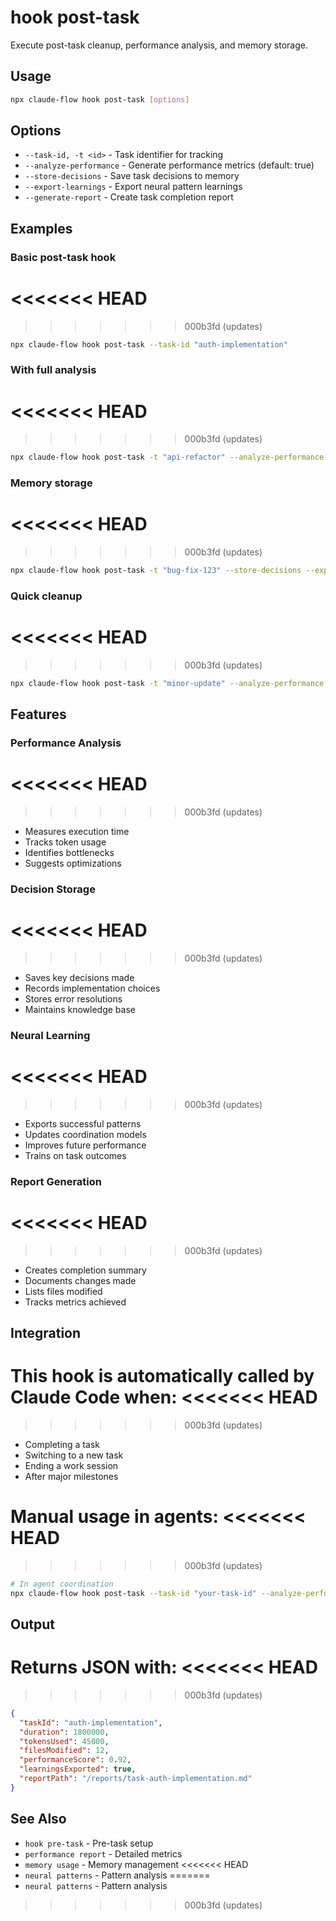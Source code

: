 # hook post-task

Execute post-task cleanup, performance analysis, and memory storage.

## Usage

```bash
npx claude-flow hook post-task [options]
```

## Options

- `--task-id, -t <id>` - Task identifier for tracking
- `--analyze-performance` - Generate performance metrics (default: true)
- `--store-decisions` - Save task decisions to memory
- `--export-learnings` - Export neural pattern learnings
- `--generate-report` - Create task completion report

## Examples

### Basic post-task hook
<<<<<<< HEAD
=======

>>>>>>> 000b3fd (updates)
```bash
npx claude-flow hook post-task --task-id "auth-implementation"
```

### With full analysis
<<<<<<< HEAD
=======

>>>>>>> 000b3fd (updates)
```bash
npx claude-flow hook post-task -t "api-refactor" --analyze-performance --generate-report
```

### Memory storage
<<<<<<< HEAD
=======

>>>>>>> 000b3fd (updates)
```bash
npx claude-flow hook post-task -t "bug-fix-123" --store-decisions --export-learnings
```

### Quick cleanup
<<<<<<< HEAD
=======

>>>>>>> 000b3fd (updates)
```bash
npx claude-flow hook post-task -t "minor-update" --analyze-performance false
```

## Features

### Performance Analysis
<<<<<<< HEAD
=======

>>>>>>> 000b3fd (updates)
- Measures execution time
- Tracks token usage
- Identifies bottlenecks
- Suggests optimizations

### Decision Storage
<<<<<<< HEAD
=======

>>>>>>> 000b3fd (updates)
- Saves key decisions made
- Records implementation choices
- Stores error resolutions
- Maintains knowledge base

### Neural Learning
<<<<<<< HEAD
=======

>>>>>>> 000b3fd (updates)
- Exports successful patterns
- Updates coordination models
- Improves future performance
- Trains on task outcomes

### Report Generation
<<<<<<< HEAD
=======

>>>>>>> 000b3fd (updates)
- Creates completion summary
- Documents changes made
- Lists files modified
- Tracks metrics achieved

## Integration

This hook is automatically called by Claude Code when:
<<<<<<< HEAD
=======

>>>>>>> 000b3fd (updates)
- Completing a task
- Switching to a new task
- Ending a work session
- After major milestones

Manual usage in agents:
<<<<<<< HEAD
=======

>>>>>>> 000b3fd (updates)
```bash
# In agent coordination
npx claude-flow hook post-task --task-id "your-task-id" --analyze-performance true
```

## Output

Returns JSON with:
<<<<<<< HEAD
=======

>>>>>>> 000b3fd (updates)
```json
{
  "taskId": "auth-implementation",
  "duration": 1800000,
  "tokensUsed": 45000,
  "filesModified": 12,
  "performanceScore": 0.92,
  "learningsExported": true,
  "reportPath": "/reports/task-auth-implementation.md"
}
```

## See Also

- `hook pre-task` - Pre-task setup
- `performance report` - Detailed metrics
- `memory usage` - Memory management
<<<<<<< HEAD
- `neural patterns` - Pattern analysis
=======
- `neural patterns` - Pattern analysis
>>>>>>> 000b3fd (updates)
